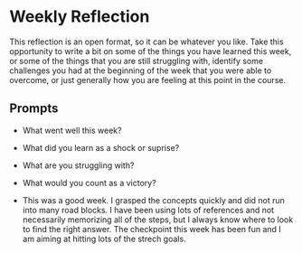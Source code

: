 # Weekly Reflection
This reflection is an open format, so it can be whatever you like. Take this opportunity to write a bit on some of the things you have learned this week, or some of the things that you are still struggling with, identify some challenges you had at the beginning of the week that you were able to overcome, or just generally how you are feeling at this point in the course.

## Prompts
- What went well this week?
- What did you learn as a shock or suprise?
- What are you struggling with?
- What would you count as a victory?

- This was a good week. I grasped the concepts quickly and did not run into many road blocks. I have been using lots of references and not necessarily memorizing all of the steps, but I always know where to look to find the right answer. The checkpoint this week has been fun and I am aiming at hitting lots of the strech goals. 